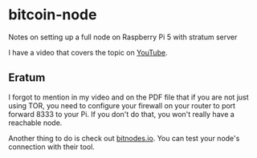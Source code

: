 # bitcoin-node
Notes on setting up a full node on Raspberry Pi 5 with stratum server

I have a video that covers the topic on [YouTube](https://www.youtube.com/watch?v=U-jz9LZ7zos).

## Eratum
I forgot to mention in my video and on the PDF file that if you are not just using
TOR, you need to configure your firewall on your router to port forward 8333 to your Pi.
If you don't do that, you won't really have a reachable node.

Another thing to do is check out [bitnodes.io](https://bitnodes.io). You can test
your node's connection with their tool.
